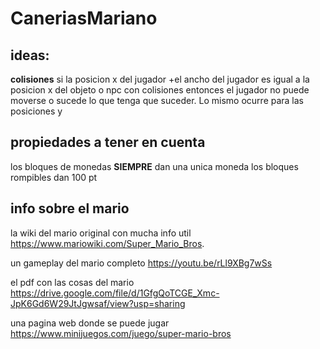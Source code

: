 # CaneriasMariano
## ideas:
**colisiones**
    si la posicion x del jugador +el ancho del jugador es igual a la posicion x del objeto o npc con colisiones entonces el jugador no puede moverse o sucede lo que tenga que suceder. Lo mismo ocurre para las posiciones y 


## propiedades a tener en cuenta
los bloques de monedas **SIEMPRE** dan una unica moneda
los bloques rompibles dan 100 pt
 



## info sobre el mario
la wiki del mario original con mucha info util
https://www.mariowiki.com/Super_Mario_Bros.

un gameplay del mario completo
https://youtu.be/rLl9XBg7wSs

el pdf con las cosas del mario
https://drive.google.com/file/d/1GfgQoTCGE_Xmc-JpK6Gd6W29JtJgwsaf/view?usp=sharing 

una pagina web donde se puede jugar
https://www.minijuegos.com/juego/super-mario-bros

